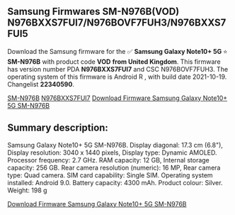 <h2>Samsung Firmwares SM-N976B(VOD) N976BXXS7FUI7/N976BOVF7FUH3/N976BXXS7FUI5</h2>
Download the Samsung firmware for the ✅ <strong>Samsung Galaxy Note10+ 5G </strong> ⭐ <strong>SM-N976B</strong> with product code <strong>VOD</strong> <strong> from United Kingdom</strong>. This firmware has version number PDA <strong>N976BXXS7FUI7</strong> and CSC N976BOVF7FUH3. The operating system of this firmware is Android R , with build date 2021-10-19. Changelist <strong>22340590</strong>.


[SM-N976B](https://samfirm.shop/samsung/model/SM-N976B)
[N976BXXS7FUI7](https://samfirm.shop/samsung/pda/N976BXXS7FUI7)
[Download Firmware Samsung Galaxy Note10+ 5G SM-N976B](https://samfirm.shop/samsung/firmware/466806)
<h2>Summary description:</h2>
<p>Samsung Galaxy Note10+ 5G SM-N976B. Display diagonal: 17.3 cm (6.8"), Display resolution: 3040 x 1440 pixels, Display type: Dynamic AMOLED. Processor frequency: 2.7 GHz. RAM capacity: 12 GB, Internal storage capacity: 256 GB. Rear camera resolution (numeric): 16 MP, Rear camera type: Quad camera. SIM card capability: Single SIM. Operating system installed: Android 9.0. Battery capacity: 4300 mAh. Product colour: Silver. Weight: 198 g</p>


[Download Firmware Samsung Galaxy Note10+ 5G SM-N976B](https://samfirm.shop/samsung/firmware/466806)
